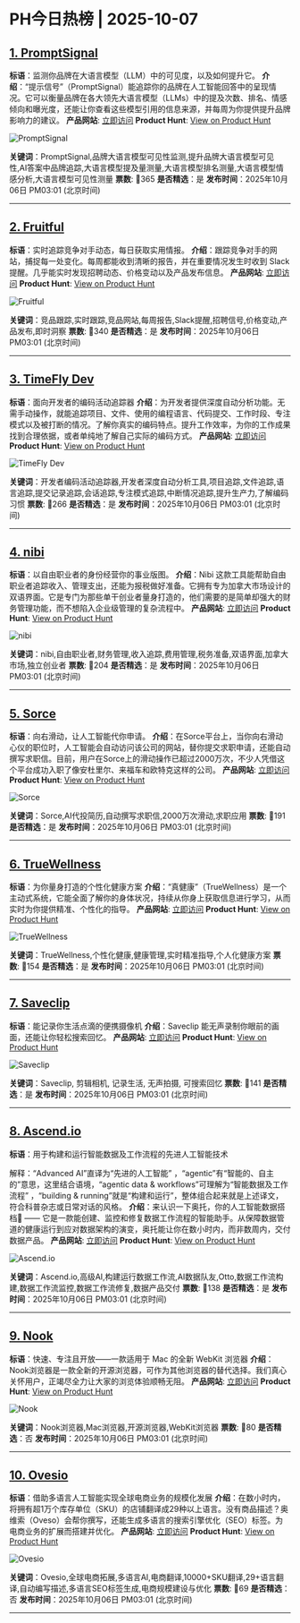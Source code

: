 # PH今日热榜 | 2025-10-07

## [1. PromptSignal](https://www.producthunt.com/products/promptsignal?utm_campaign=producthunt-api&utm_medium=api-v2&utm_source=Application%3A+dev+%28ID%3A+189358%29)
**标语**：监测你品牌在大语言模型（LLM）中的可见度，以及如何提升它。
**介绍**：“提示信号”（PromptSignal）能追踪你的品牌在人工智能回答中的呈现情况。它可以衡量品牌在各大领先大语言模型（LLMs）中的提及次数、排名、情感倾向和曝光度，还能让你查看这些模型引用的信息来源，并每周为你提供提升品牌影响力的建议。
**产品网站**: [立即访问](https://www.producthunt.com/r/TMUTKVEATYGSN5?utm_campaign=producthunt-api&utm_medium=api-v2&utm_source=Application%3A+dev+%28ID%3A+189358%29)
**Product Hunt**: [View on Product Hunt](https://www.producthunt.com/products/promptsignal?utm_campaign=producthunt-api&utm_medium=api-v2&utm_source=Application%3A+dev+%28ID%3A+189358%29)

![PromptSignal](https://ph-files.imgix.net/f8a5a1ed-6e6b-47d0-bb2e-cc9548c19909.png?auto=format)

**关键词**：PromptSignal,品牌大语言模型可见性监测,提升品牌大语言模型可见性,AI答案中品牌追踪,大语言模型提及量测量,大语言模型排名测量,大语言模型情感分析,大语言模型可见性测量
**票数**: 🔺365
**是否精选**：是
**发布时间**：2025年10月06日 PM03:01 (北京时间)

---

## [2. Fruitful](https://www.producthunt.com/products/fruitful?utm_campaign=producthunt-api&utm_medium=api-v2&utm_source=Application%3A+dev+%28ID%3A+189358%29)
**标语**：实时追踪竞争对手动态，每日获取实用情报。
**介绍**：跟踪竞争对手的网站，捕捉每一处变化。每周都能收到清晰的报告，并在重要情况发生时收到 Slack 提醒。几乎能实时发现招聘动态、价格变动以及产品发布信息。
**产品网站**: [立即访问](https://www.producthunt.com/r/IGXPVUQZFVNW3E?utm_campaign=producthunt-api&utm_medium=api-v2&utm_source=Application%3A+dev+%28ID%3A+189358%29)
**Product Hunt**: [View on Product Hunt](https://www.producthunt.com/products/fruitful?utm_campaign=producthunt-api&utm_medium=api-v2&utm_source=Application%3A+dev+%28ID%3A+189358%29)

![Fruitful](https://ph-files.imgix.net/467c152c-8eac-4ae6-83eb-b75f424b777f.png?auto=format)

**关键词**：竞品跟踪,实时跟踪,竞品网站,每周报告,Slack提醒,招聘信号,价格变动,产品发布,即时洞察
**票数**: 🔺340
**是否精选**：是
**发布时间**：2025年10月06日 PM03:01 (北京时间)

---

## [3. TimeFly Dev](https://www.producthunt.com/products/timefly-dev?utm_campaign=producthunt-api&utm_medium=api-v2&utm_source=Application%3A+dev+%28ID%3A+189358%29)
**标语**：面向开发者的编码活动追踪器
**介绍**：为开发者提供深度自动分析功能。无需手动操作，就能追踪项目、文件、使用的编程语言、代码提交、工作时段、专注模式以及被打断的情况。了解你真实的编码特点。提升工作效率，为你的工作成果找到合理依据，或者单纯地了解自己实际的编码方式。
**产品网站**: [立即访问](https://www.producthunt.com/r/2P3YCJFGLFLQCW?utm_campaign=producthunt-api&utm_medium=api-v2&utm_source=Application%3A+dev+%28ID%3A+189358%29)
**Product Hunt**: [View on Product Hunt](https://www.producthunt.com/products/timefly-dev?utm_campaign=producthunt-api&utm_medium=api-v2&utm_source=Application%3A+dev+%28ID%3A+189358%29)

![TimeFly Dev](https://ph-files.imgix.net/07849dc4-dd28-48d6-80c2-feddf919d179.png?auto=format)

**关键词**：开发者编码活动追踪器,开发者深度自动分析工具,项目追踪,文件追踪,语言追踪,提交记录追踪,会话追踪,专注模式追踪,中断情况追踪,提升生产力,了解编码习惯
**票数**: 🔺266
**是否精选**：是
**发布时间**：2025年10月06日 PM03:01 (北京时间)

---

## [4. nibi](https://www.producthunt.com/products/nibi?utm_campaign=producthunt-api&utm_medium=api-v2&utm_source=Application%3A+dev+%28ID%3A+189358%29)
**标语**：以自由职业者的身份经营你的事业版图。
**介绍**：Nibi 这款工具能帮助自由职业者追踪收入、管理支出，还能为报税做好准备。它拥有专为加拿大市场设计的双语界面。它是专门为那些单干创业者量身打造的，他们需要的是简单却强大的财务管理功能，而不想陷入企业级管理的复杂流程中。
**产品网站**: [立即访问](https://www.producthunt.com/r/3CNE2WXBXH3ETA?utm_campaign=producthunt-api&utm_medium=api-v2&utm_source=Application%3A+dev+%28ID%3A+189358%29)
**Product Hunt**: [View on Product Hunt](https://www.producthunt.com/products/nibi?utm_campaign=producthunt-api&utm_medium=api-v2&utm_source=Application%3A+dev+%28ID%3A+189358%29)

![nibi](https://ph-files.imgix.net/a0c9edec-f2de-4325-bc5e-452a437ef44c.png?auto=format)

**关键词**：nibi,自由职业者,财务管理,收入追踪,费用管理,税务准备,双语界面,加拿大市场,独立创业者
**票数**: 🔺204
**是否精选**：是
**发布时间**：2025年10月06日 PM03:01 (北京时间)

---

## [5. Sorce](https://www.producthunt.com/products/sorce?utm_campaign=producthunt-api&utm_medium=api-v2&utm_source=Application%3A+dev+%28ID%3A+189358%29)
**标语**：向右滑动，让人工智能代你申请。
**介绍**：在Sorce平台上，当你向右滑动心仪的职位时，人工智能会自动访问该公司的网站，替你提交求职申请，还能自动撰写求职信。目前，用户在Sorce上的滑动操作已超过2000万次，不少人凭借这个平台成功入职了像安杜里尔、来福车和欧特克这样的公司。
**产品网站**: [立即访问](https://www.producthunt.com/r/UNEW6LBPMUPC2T?utm_campaign=producthunt-api&utm_medium=api-v2&utm_source=Application%3A+dev+%28ID%3A+189358%29)
**Product Hunt**: [View on Product Hunt](https://www.producthunt.com/products/sorce?utm_campaign=producthunt-api&utm_medium=api-v2&utm_source=Application%3A+dev+%28ID%3A+189358%29)

![Sorce](https://ph-files.imgix.net/0e352269-742f-43d3-89ce-92f0e8febf46.png?auto=format)

**关键词**：Sorce,AI代投简历,自动撰写求职信,2000万次滑动,求职应用
**票数**: 🔺191
**是否精选**：是
**发布时间**：2025年10月06日 PM03:01 (北京时间)

---

## [6. TrueWellness](https://www.producthunt.com/products/truewellness?utm_campaign=producthunt-api&utm_medium=api-v2&utm_source=Application%3A+dev+%28ID%3A+189358%29)
**标语**：为你量身打造的个性化健康方案
**介绍**：“真健康”（TrueWellness）是一个主动式系统，它能全面了解你的身体状况，持续从你身上获取信息进行学习，从而实时为你提供精准、个性化的指导。
**产品网站**: [立即访问](https://www.producthunt.com/r/X76DYVLCLDMVAL?utm_campaign=producthunt-api&utm_medium=api-v2&utm_source=Application%3A+dev+%28ID%3A+189358%29)
**Product Hunt**: [View on Product Hunt](https://www.producthunt.com/products/truewellness?utm_campaign=producthunt-api&utm_medium=api-v2&utm_source=Application%3A+dev+%28ID%3A+189358%29)

![TrueWellness](https://ph-files.imgix.net/8e09fb9c-57fc-47e6-b904-66f7e6080dad.png?auto=format)

**关键词**：TrueWellness,个性化健康,健康管理,实时精准指导,个人化健康方案
**票数**: 🔺154
**是否精选**：是
**发布时间**：2025年10月06日 PM03:01 (北京时间)

---

## [7. Saveclip](https://www.producthunt.com/products/saveclip?utm_campaign=producthunt-api&utm_medium=api-v2&utm_source=Application%3A+dev+%28ID%3A+189358%29)
**标语**：能记录你生活点滴的便携摄像机
**介绍**：Saveclip 能无声录制你眼前的画面，还能让你轻松搜索回忆。
**产品网站**: [立即访问](https://www.producthunt.com/r/V5RF2WWCOQRQRD?utm_campaign=producthunt-api&utm_medium=api-v2&utm_source=Application%3A+dev+%28ID%3A+189358%29)
**Product Hunt**: [View on Product Hunt](https://www.producthunt.com/products/saveclip?utm_campaign=producthunt-api&utm_medium=api-v2&utm_source=Application%3A+dev+%28ID%3A+189358%29)

![Saveclip](https://ph-files.imgix.net/f4f193a0-ce15-4e6c-87cf-45ed00881243.png?auto=format)

**关键词**：Saveclip, 剪辑相机, 记录生活, 无声拍摄, 可搜索回忆
**票数**: 🔺141
**是否精选**：是
**发布时间**：2025年10月06日 PM03:01 (北京时间)

---

## [8. Ascend.io](https://www.producthunt.com/products/ascend-io?utm_campaign=producthunt-api&utm_medium=api-v2&utm_source=Application%3A+dev+%28ID%3A+189358%29)
**标语**：用于构建和运行智能数据及工作流程的先进人工智能技术

解释：“Advanced AI”直译为“先进的人工智能” ，“agentic”有“智能的、自主的”意思，这里结合语境，“agentic data & workflows”可理解为“智能数据及工作流程” ，“building & running”就是“构建和运行”，整体组合起来就是上述译文，符合科普杂志或日常对话的风格。
**介绍**：来认识一下奥托，你的人工智能数据搭档🐐 —— 它是一款能创建、监控和修复数据工作流程的智能助手。从保障数据管道的健康运行到应对数据架构的演变，奥托能让你在数小时内，而非数周内，交付数据产品。
**产品网站**: [立即访问](https://www.producthunt.com/r/7KGD2JDQK62U5W?utm_campaign=producthunt-api&utm_medium=api-v2&utm_source=Application%3A+dev+%28ID%3A+189358%29)
**Product Hunt**: [View on Product Hunt](https://www.producthunt.com/products/ascend-io?utm_campaign=producthunt-api&utm_medium=api-v2&utm_source=Application%3A+dev+%28ID%3A+189358%29)

![Ascend.io](https://ph-files.imgix.net/2c9bb088-c653-4533-ae21-edf88defba3a.png?auto=format)

**关键词**：Ascend.io,高级AI,构建运行数据工作流,AI数据队友,Otto,数据工作流构建,数据工作流监控,数据工作流修复,数据产品交付
**票数**: 🔺138
**是否精选**：是
**发布时间**：2025年10月06日 PM03:01 (北京时间)

---

## [9. Nook](https://www.producthunt.com/products/nook-an-open-source-arc-alternative?utm_campaign=producthunt-api&utm_medium=api-v2&utm_source=Application%3A+dev+%28ID%3A+189358%29)
**标语**：快速、专注且开放——一款适用于 Mac 的全新 WebKit 浏览器
**介绍**：Nook浏览器是一款全新的开源浏览器，可作为其他浏览器的替代选择。我们真心关怀用户，正竭尽全力让大家的浏览体验顺畅无阻。
**产品网站**: [立即访问](https://www.producthunt.com/r/SMMWRDZ6DJ4VRG?utm_campaign=producthunt-api&utm_medium=api-v2&utm_source=Application%3A+dev+%28ID%3A+189358%29)
**Product Hunt**: [View on Product Hunt](https://www.producthunt.com/products/nook-an-open-source-arc-alternative?utm_campaign=producthunt-api&utm_medium=api-v2&utm_source=Application%3A+dev+%28ID%3A+189358%29)

![Nook](https://ph-files.imgix.net/bde3dd47-ddc2-4095-b6aa-c4cfaf183d52.png?auto=format)

**关键词**：Nook浏览器,Mac浏览器,开源浏览器,WebKit浏览器
**票数**: 🔺80
**是否精选**：否
**发布时间**：2025年10月06日 PM03:01 (北京时间)

---

## [10. Ovesio](https://www.producthunt.com/products/ovesio?utm_campaign=producthunt-api&utm_medium=api-v2&utm_source=Application%3A+dev+%28ID%3A+189358%29)
**标语**：借助多语言人工智能实现全球电商业务的规模化发展
**介绍**：在数小时内，将拥有超1万个库存单位（SKU）的店铺翻译成29种以上语言。没有商品描述？奥维索（Oveso）会帮你撰写，还能生成多语言的搜索引擎优化（SEO）标签。为电商业务的扩展而搭建并优化。
**产品网站**: [立即访问](https://www.producthunt.com/r/FUKFG3HG7D5FUO?utm_campaign=producthunt-api&utm_medium=api-v2&utm_source=Application%3A+dev+%28ID%3A+189358%29)
**Product Hunt**: [View on Product Hunt](https://www.producthunt.com/products/ovesio?utm_campaign=producthunt-api&utm_medium=api-v2&utm_source=Application%3A+dev+%28ID%3A+189358%29)

![Ovesio](https://ph-files.imgix.net/f1936ff7-5a51-4f39-a38c-717cf8688fdf.png?auto=format)

**关键词**：Ovesio,全球电商拓展,多语言AI,电商翻译,10000+SKU翻译,29+语言翻译,自动编写描述,多语言SEO标签生成,电商规模建设与优化
**票数**: 🔺69
**是否精选**：否
**发布时间**：2025年10月06日 PM03:01 (北京时间)

---

